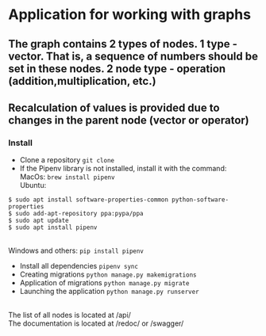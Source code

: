 # Application for working with graphs

## The graph contains 2 types of nodes. 1 type - vector. That is, a sequence of numbers should be set in these nodes. 2 node type - operation (addition,multiplication, etc.)

## Recalculation of values is provided due to changes in the parent node (vector or operator)

### Install

* Clone a repository 
```git clone ```
* If the Pipenv library is not installed, install it with the command:
<br /> MacOs:  ```brew install pipenv```
<br /> Ubuntu:
```
$ sudo apt install software-properties-common python-software-properties
$ sudo add-apt-repository ppa:pypa/ppa
$ sudo apt update
$ sudo apt install pipenv
```
<br />Windows and others:  ```pip install pipenv```

* Install all dependencies ```pipenv sync```
* Creating migrations ```python manage.py makemigrations```
* Application of migrations ```python manage.py migrate```
* Launching the application ```python manage.py runserver```

<br /> The list of all nodes is located at /api/
<br />  The documentation is located at /redoc/ or /swagger/